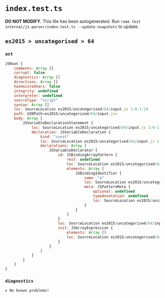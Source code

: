 # `index.test.ts`

**DO NOT MODIFY**. This file has been autogenerated. Run `rome test internal/js-parser/index.test.ts --update-snapshots` to update.

## `es2015 > uncategorised > 64`

### `ast`

```javascript
JSRoot {
	comments: Array []
	corrupt: false
	diagnostics: Array []
	directives: Array []
	hasHoistedVars: false
	integrity: undefined
	interpreter: undefined
	sourceType: "script"
	syntax: Array []
	loc: SourceLocation es2015/uncategorised/64/input.js 1:0-1:14
	path: UIDPath<es2015/uncategorised/64/input.js>
	body: Array [
		JSVariableDeclarationStatement {
			loc: SourceLocation es2015/uncategorised/64/input.js 1:0-1:14
			declaration: JSVariableDeclaration {
				kind: "const"
				loc: SourceLocation es2015/uncategorised/64/input.js 1:0-1:14
				declarations: Array [
					JSVariableDeclarator {
						id: JSBindingArrayPattern {
							rest: undefined
							loc: SourceLocation es2015/uncategorised/64/input.js 1:6-1:9
							elements: Array [
								JSBindingIdentifier {
									name: "a"
									loc: SourceLocation es2015/uncategorised/64/input.js 1:7-1:8 (a)
									meta: JSPatternMeta {
										optional: undefined
										typeAnnotation: undefined
										loc: SourceLocation es2015/uncategorised/64/input.js 1:7-1:8
									}
								}
							]
						}
						loc: SourceLocation es2015/uncategorised/64/input.js 1:6-1:14
						init: JSArrayExpression {
							elements: Array []
							loc: SourceLocation es2015/uncategorised/64/input.js 1:12-1:14
						}
					}
				]
			}
		}
	]
}
```

### `diagnostics`

```
✔ No known problems!

```
